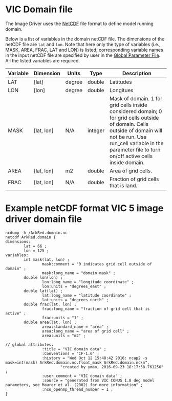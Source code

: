 # VIC Domain file

The Image Driver uses the [NetCDF](http://www.unidata.ucar.edu/software/netcdf/) file format to define model running domain.

Below is a list of variables in the domain netCDF file. The dimensions of the netCDF file are `lat` and `lon`. Note that here only the type of variables (i.e., MASK, AREA, FRAC, LAT and LON) is listed; corresponding variable names in the input netCDF file are specified by user in the [Global Parameter File](GlobalParam.md). All the listed variables are required.

| Variable   | Dimension   | Units    | Type   | Description |
|------------|-------------|----------|--------|-------------|
| LAT        | [lat]       | degree   | double | Latitudes   |
| LON        | [lon]       | degree   | double | Longitues   |
| MASK       | [lat, lon]  | N/A      | integer | Mask of domain. 1 for grid cells inside considered domain; 0 for grid cells outside of domain. Cells outside of domain will not be run. Use run_cell variable in the parameter file to turn on/off active cells inside domain. |
| AREA       | [lat, lon]  | m2       | double | Area of grid cells.   |
| FRAC       | [lat, lon]  | N/A      | double | Fraction of grid cells that is land. |

# Example netCDF format VIC 5 image driver domain file

```shell
ncdump -h /ArkRed.domain.nc
netcdf ArkRed.domain {                                                                       
dimensions:                                                                                  
        lat = 66 ;                                                                           
        lon = 125 ;                                                                          
variables:                                                                                   
        int mask(lat, lon) ;
                mask:comment = "0 indicates grid cell outside of domain" ;
                mask:long_name = "domain mask" ;
        double lon(lon) ;
                lon:long_name = "longitude coordinate" ;
                lon:units = "degrees_east" ;
        double lat(lat) ;
                lat:long_name = "latitude coordinate" ;
                lat:units = "degrees_north" ;
        double frac(lat, lon) ;
                frac:long_name = "fraction of grid cell that is active" ;
                frac:units = "1" ;
        double area(lat, lon) ;
                area:standard_name = "area" ;
                area:long_name = "area of grid cell" ;
                area:units = "m2" ;

// global attributes:
                :title = "VIC domain data" ;
                :Conventions = "CF-1.6" ;
                :history = "Wed Oct 12 15:48:42 2016: ncap2 -s mask=int(mask) ArkRed.domain.nc.float_mask ArkRed.domain.nc\n",
                        "created by ymao, 2016-09-23 18:17:58.761256" ;
                :user_comment = "VIC domain data" ;
                :source = "generated from VIC CONUS 1.8 deg model parameters, see Maurer et al. (2002) for more information" ;
                :nco_openmp_thread_number = 1 ;
}
```

